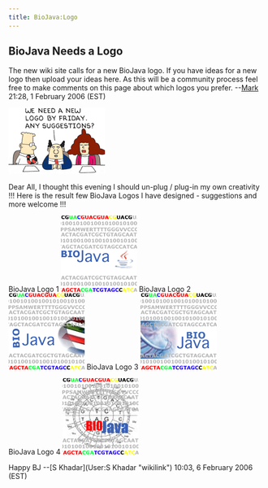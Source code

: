 ```yaml
---
title: BioJava:Logo
---
```


BioJava Needs a Logo
--------------------

The new wiki site calls for a new BioJava logo. If you have ideas for a
new logo then upload your ideas here. As this will be a community
process feel free to make comments on this page about which logos you
prefer. --[Mark](User:Mark "wikilink") 21:28, 1 February 2006 (EST)

![](Dilbert_logo.png "Dilbert_logo.png")

Dear All, I thought this evening I should un-plug / plug-in my own
creativity !!! Here is the result few BioJava Logos I have designed -
suggestions and more welcome !!!

BioJava Logo 1 ![](bio-java-logo.gif "fig:bio-java-logo.gif") BioJava
Logo 2 ![](bio-java-logo-2.gif "fig:bio-java-logo-2.gif") BioJava Logo 3
![](bio-java-logo-3.gif "fig:bio-java-logo-3.gif")

BioJava Logo 4 ![](bio-java-logo-4.gif "fig:bio-java-logo-4.gif")

Happy BJ --[S Khadar](User:S Khadar "wikilink") 10:03, 6 February 2006
(EST)
